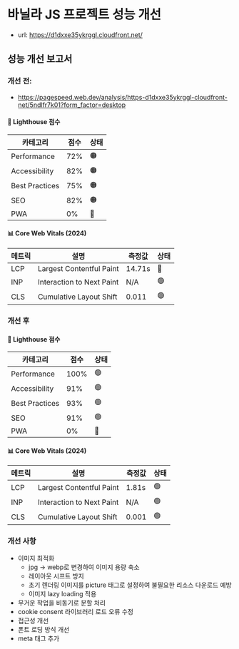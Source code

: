 # 바닐라 JS 프로젝트 성능 개선

- url: https://d1dxxe35ykrggl.cloudfront.net/

## 성능 개선 보고서

### 개선 전:

- https://pagespeed.web.dev/analysis/https-d1dxxe35ykrggl-cloudfront-net/5ndlfr7k01?form_factor=desktop

#### 🎯 Lighthouse 점수

| 카테고리       | 점수 | 상태 |
| -------------- | ---- | ---- |
| Performance    | 72%  | 🟠   |
| Accessibility  | 82%  | 🟠   |
| Best Practices | 75%  | 🟠   |
| SEO            | 82%  | 🟠   |
| PWA            | 0%   | 🔴   |

#### 📊 Core Web Vitals (2024)

| 메트릭 | 설명                      | 측정값 | 상태 |
| ------ | ------------------------- | ------ | ---- |
| LCP    | Largest Contentful Paint  | 14.71s | 🔴   |
| INP    | Interaction to Next Paint | N/A    | 🟢   |
| CLS    | Cumulative Layout Shift   | 0.011  | 🟢   |

### 개선 후

#### 🎯 Lighthouse 점수

| 카테고리       | 점수 | 상태 |
| -------------- | ---- | ---- |
| Performance    | 100% | 🟢   |
| Accessibility  | 91%  | 🟢   |
| Best Practices | 93%  | 🟢   |
| SEO            | 91%  | 🟢   |
| PWA            | 0%   | 🔴   |

#### 📊 Core Web Vitals (2024)

| 메트릭 | 설명                      | 측정값 | 상태 |
| ------ | ------------------------- | ------ | ---- |
| LCP    | Largest Contentful Paint  | 1.81s  | 🟢   |
| INP    | Interaction to Next Paint | N/A    | 🟢   |
| CLS    | Cumulative Layout Shift   | 0.001  | 🟢   |

### 개선 사항

- 이미지 최적화
  - jpg -> webp로 변경하여 이미지 용량 축소
  - 레이아웃 시프트 방지
  - 초기 렌더링 이미지를 picture 태그로 설정하여 불필요한 리소스 다운로드 예방
  - 이미지 lazy loading 적용
- 무거운 작업을 비동기로 분할 처리
- cookie consent 라이브러리 로드 오류 수정
- 접근성 개선
- 폰트 로딩 방식 개선
- meta 태그 추가
